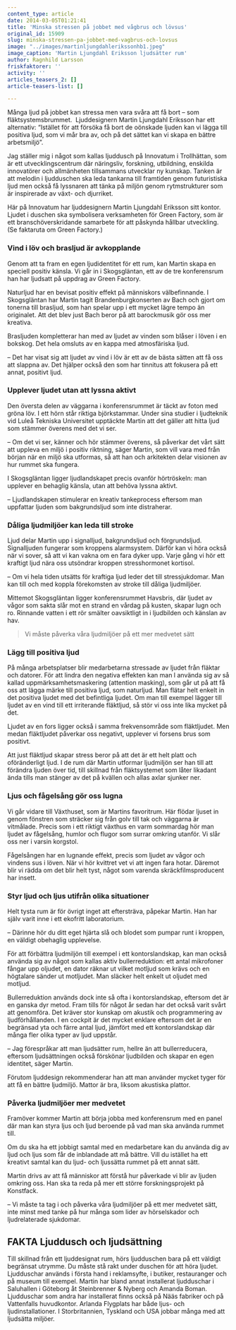 ```yaml
---
content_type: article
date: 2014-03-05T01:21:41
title: 'Minska stressen på jobbet med vågbrus och lövsus'
original_id: 15909
slug: minska-stressen-pa-jobbet-med-vagbrus-och-lovsus
image: "../images/martinljungdahlerikssonhb1.jpeg"
image_caption: 'Martin Ljungdahl Eriksson ljudsätter rum'
author: Ragnhild Larsson
friskfaktorer: ''
activity: ''
articles_teasers_2: []
article-teasers-list: []

---
```


Många ljud på jobbet kan stressa men vara svåra att få bort – som fläktsystemsbrummet.  Ljuddesignern Martin Ljungdahl Eriksson har ett alternativ: “Istället för att försöka få bort de oönskade ljuden kan vi lägga till positiva ljud, som vi mår bra av, och på det sättet kan vi skapa en bättre arbetsmiljö”.

Jag ställer mig i något som kallas ljuddusch på Innovatum i Trollhättan, som är ett utvecklingscentrum där näringsliv, forskning, utbildning, enskilda innovatörer och allmänheten tillsammans utvecklar ny kunskap. Tanken är att melodin i ljudduschen ska leda tankarna till framtiden genom futuristiska ljud men också få lyssnaren att tänka på miljön genom rytmstrukturer som är inspirerade av växt- och djurriket.

Här på Innovatum har ljuddesignern Martin Ljungdahl Eriksson sitt kontor. Ljudet i duschen ska symbolisera verksamheten för Green Factory, som är ett branschöverskridande samarbete för att påskynda hållbar utveckling. (Se faktaruta om Green Factory.)

### Vind i löv och brasljud är avkopplande

Genom att ta fram en egen ljudidentitet för ett rum, kan Martin skapa en speciell positiv känsla. Vi går in i Skogsgläntan, ett av de tre konferensrum han har ljudsatt på uppdrag av Green Factory.

Naturljud har en bevisat positiv effekt på människors välbefinnande. I Skogsgläntan har Martin tagit Brandenburgkonserten av Bach och gjort om tonerna till brasljud, som han spelar upp i ett mycket lägre tempo än originalet. Att det blev just Bach beror på att barockmusik gör oss mer kreativa.

Brasljuden kompletterar han med av ljudet av vinden som blåser i löven i en bokskog. Det hela omsluts av en kappa med atmosfäriska ljud.

– Det har visat sig att ljudet av vind i löv är ett av de bästa sätten att få oss att slappna av. Det hjälper också den som har tinnitus att fokusera på ett annat, positivt ljud.

### Upplever ljudet utan att lyssna aktivt

Den översta delen av väggarna i konferensrummet är täckt av foton med gröna löv. I ett hörn står riktiga björkstammar. Under sina studier i ljudteknik vid Luleå Tekniska Universitet upptäckte Martin att det gäller att hitta ljud som stämmer överens med det vi ser.

– Om det vi ser, känner och hör stämmer överens, så påverkar det vårt sätt att uppleva en miljö i positiv riktning, säger Martin, som vill vara med från början när en miljö ska utformas, så att han och arkitekten delar visionen av hur rummet ska fungera.

I Skogsgläntan ligger ljudlandskapet precis ovanför hörtröskeln: man upplever en behaglig känsla, utan att behöva lyssna aktivt.

– Ljudlandskapen stimulerar en kreativ tankeprocess eftersom man uppfattar ljuden som bakgrundsljud som inte distraherar.

### Dåliga ljudmiljöer kan leda till stroke

Ljud delar Martin upp i signalljud, bakgrundsljud och förgrundsljud. Signalljuden fungerar som kroppens alarmsystem. Därför kan vi höra också när vi sover, så att vi kan vakna om en fara dyker upp. Varje gång vi hör ett kraftigt ljud nära oss utsöndrar kroppen stresshormonet kortisol.

– Om vi hela tiden utsätts för kraftiga ljud leder det till stressjukdomar. Man kan till och med koppla förekomsten av stroke till dåliga ljudmiljöer.

Mittemot Skogsgläntan ligger konferensrummet Havsbris, där ljudet av vågor som sakta slår mot en strand en vårdag på kusten, skapar lugn och ro. Rinnande vatten i ett rör smälter oavsiktligt in i ljudbilden och känslan av hav.

> Vi måste påverka våra ljudmiljöer på ett mer medvetet sätt

### Lägg till positiva ljud

På många arbetsplatser blir medarbetarna stressade av ljudet från fläktar och datorer. För att lindra den negativa effekten kan man l använda sig av så kallad uppmärksamhetsmaskering (attention masking), som går ut på att få oss att lägga märke till positiva ljud, som naturljud. Man flätar helt enkelt in det positiva ljudet med det befintliga ljudet. Om man till exempel lägger till ljudet av en vind till ett irriterande fläktljud, så stör vi oss inte lika mycket på det.

Ljudet av en fors ligger också i samma frekvensområde som fläktljudet. Men medan fläktljudet påverkar oss negativt, upplever vi forsens brus som positivt.

Att just fläktljud skapar stress beror på att det är ett helt platt och oföränderligt ljud. I de rum där Martin utformar ljudmiljön ser han till att förändra ljuden över tid, till skillnad från fläktsystemet som låter likadant ända tills man stänger av det på kvällen och allas axlar sjunker ner.

### Ljus och fågelsång gör oss lugna

Vi går vidare till Växthuset, som är Martins favoritrum. Här flödar ljuset in genom fönstren som sträcker sig från golv till tak och väggarna är vitmålade. Precis som i ett riktigt växthus en varm sommardag hör man ljudet av fågelsång, humlor och flugor som surrar omkring utanför. Vi slår oss ner i varsin korgstol.

Fågelsången har en lugnande effekt, precis som ljudet av vågor och vindens sus i löven. När vi hör kvittret vet vi att ingen fara hotar. Däremot blir vi rädda om det blir helt tyst, något som varenda skräckfilmsproducent har insett.

### Styr ljud och ljus utifrån olika situationer

Helt tysta rum är för övrigt inget att eftersträva, påpekar Martin. Han har själv varit inne i ett ekofritt laboratorium.

– Därinne hör du ditt eget hjärta slå och blodet som pumpar runt i kroppen, en väldigt obehaglig upplevelse.

För att förbättra ljudmiljön till exempel i ett kontorslandskap, kan man också använda sig av något som kallas aktiv bullerreduktion: ett antal mikrofoner fångar upp oljudet, en dator räknar ut vilket motljud som krävs och en högtalare sänder ut motljudet. Man släcker helt enkelt ut oljudet med motljud.

Bullerreduktion används dock inte så ofta i kontorslandskap, eftersom det är en ganska dyr metod. Fram tills för något år sedan har det också varit svårt att genomföra. Det kräver stor kunskap om akustik och programmering av ljudförhållanden. I en cockpit är det mycket enklare eftersom det är en begränsad yta och färre antal ljud, jämfört med ett kontorslandskap där många fler olika typer av ljud uppstår.

– Jag förespråkar att man ljudsätter rum, hellre än att bullerreducera, eftersom ljudsättningen också förskönar ljudbilden och skapar en egen identitet, säger Martin.

Förutom ljuddesign rekommenderar han att man använder mycket tyger för att få en bättre ljudmiljö. Mattor är bra, liksom akustiska plattor.

### Påverka ljudmiljöer mer medvetet

Framöver kommer Martin att börja jobba med konferensrum med en panel där man kan styra ljus och ljud beroende på vad man ska använda rummet till.

Om du ska ha ett jobbigt samtal med en medarbetare kan du använda dig av ljud och ljus som får de inblandade att må bättre. Vill du istället ha ett kreativt samtal kan du ljud- och ljussätta rummet på ett annat sätt.

Martin drivs av att få människor att förstå hur påverkade vi blir av ljuden omkring oss. Han ska ta reda på mer ett större forskningsprojekt på Konstfack.

– Vi måste ta tag i och påverka våra ljudmiljöer på ett mer medvetet sätt, inte minst med tanke på hur många som lider av hörselskador och ljudrelaterade sjukdomar.

FAKTA Ljuddusch och ljudsättning
--------------------------------

Till skillnad från ett ljuddesignat rum, hörs ljudduschen bara på ett väldigt begränsat utrymme. Du måste stå rakt under duschen för att höra ljudet. Ljudduschar används i första hand i reklamsyfte, i butiker, restauranger och på museum till exempel. Martin har bland annat installerat ljudduschar i Saluhallen i Göteborg åt Steinbrenner & Nyberg och Amanda Boman. Ljudduschar som andra har installerat finns också på Nääs fabriker och på Vattenfalls huvudkontor. Arlanda Flygplats har både ljus- och ljudinstallationer. I Storbritannien, Tyskland och USA jobbar många med att ljudsätta miljöer.


